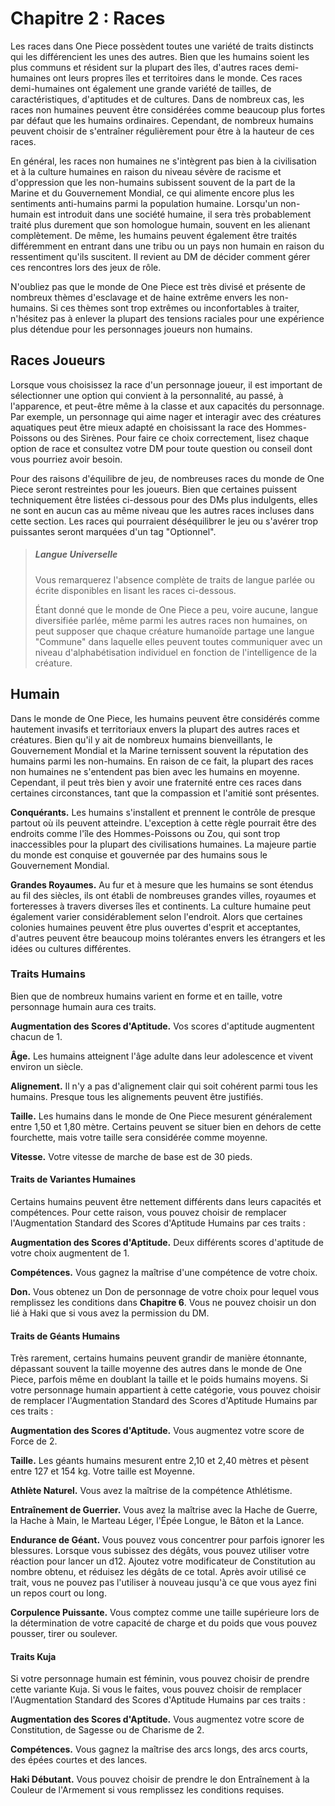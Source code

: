 # Chapitre 2 : Races

Les races dans One Piece possèdent toutes une variété de traits distincts qui les différencient les unes des autres. Bien que les humains soient les plus communs et résident sur la plupart des îles, d'autres races demi-humaines ont leurs propres îles et territoires dans le monde. Ces races demi-humaines ont également une grande variété de tailles, de caractéristiques, d'aptitudes et de cultures. Dans de nombreux cas, les races non humaines peuvent être considérées comme beaucoup plus fortes par défaut que les humains ordinaires. Cependant, de nombreux humains peuvent choisir de s'entraîner régulièrement pour être à la hauteur de ces races.

En général, les races non humaines ne s'intègrent pas bien à la civilisation et à la culture humaines en raison du niveau sévère de racisme et d'oppression que les non-humains subissent souvent de la part de la Marine et du Gouvernement Mondial, ce qui alimente encore plus les sentiments anti-humains parmi la population humaine. Lorsqu'un non-humain est introduit dans une société humaine, il sera très probablement traité plus durement que son homologue humain, souvent en les alienant complètement. De même, les humains peuvent également être traités différemment en entrant dans une tribu ou un pays non humain en raison du ressentiment qu'ils suscitent. Il revient au DM de décider comment gérer ces rencontres lors des jeux de rôle.

N'oubliez pas que le monde de One Piece est très divisé et présente de nombreux thèmes d'esclavage et de haine extrême envers les non-humains. Si ces thèmes sont trop extrêmes ou inconfortables à traiter, n'hésitez pas à enlever la plupart des tensions raciales pour une expérience plus détendue pour les personnages joueurs non humains.

## Races Joueurs

Lorsque vous choisissez la race d'un personnage joueur, il est important de sélectionner une option qui convient à la personnalité, au passé, à l'apparence, et peut-être même à la classe et aux capacités du personnage. Par exemple, un personnage qui aime nager et interagir avec des créatures aquatiques peut être mieux adapté en choisissant la race des Hommes-Poissons ou des Sirènes. Pour faire ce choix correctement, lisez chaque option de race et consultez votre DM pour toute question ou conseil dont vous pourriez avoir besoin.

Pour des raisons d'équilibre de jeu, de nombreuses races du monde de One Piece seront restreintes pour les joueurs. Bien que certaines puissent techniquement être listées ci-dessous pour des DMs plus indulgents, elles ne sont en aucun cas au même niveau que les autres races incluses dans cette section. Les races qui pourraient déséquilibrer le jeu ou s'avérer trop puissantes seront marquées d'un tag "Optionnel".

> ##### Langue Universelle
>
> Vous remarquerez l'absence complète de traits de langue parlée ou écrite disponibles en lisant les races ci-dessous.
>
> Étant donné que le monde de One Piece a peu, voire aucune, langue diversifiée parlée, même parmi les autres races non humaines, on peut supposer que chaque créature humanoïde partage une langue "Commune" dans laquelle elles peuvent toutes communiquer avec un niveau d'alphabétisation individuel en fonction de l'intelligence de la créature.

## Humain

Dans le monde de One Piece, les humains peuvent être considérés comme hautement invasifs et territoriaux envers la plupart des autres races et créatures. Bien qu'il y ait de nombreux humains bienveillants, le Gouvernement Mondial et la Marine ternissent souvent la réputation des humains parmi les non-humains. En raison de ce fait, la plupart des races non humaines ne s'entendent pas bien avec les humains en moyenne. Cependant, il peut très bien y avoir une fraternité entre ces races dans certaines circonstances, tant que la compassion et l'amitié sont présentes.

**Conquérants.** Les humains s'installent et prennent le contrôle de presque partout où ils peuvent atteindre. L'exception à cette règle pourrait être des endroits comme l'île des Hommes-Poissons ou Zou, qui sont trop inaccessibles pour la plupart des civilisations humaines. La majeure partie du monde est conquise et gouvernée par des humains sous le Gouvernement Mondial.

**Grandes Royaumes.** Au fur et à mesure que les humains se sont étendus au fil des siècles, ils ont établi de nombreuses grandes villes, royaumes et forteresses à travers diverses îles et continents. La culture humaine peut également varier considérablement selon l'endroit. Alors que certaines colonies humaines peuvent être plus ouvertes d'esprit et acceptantes, d'autres peuvent être beaucoup moins tolérantes envers les étrangers et les idées ou cultures différentes.

### Traits Humains

Bien que de nombreux humains varient en forme et en taille, votre personnage humain aura ces traits.

**Augmentation des Scores d'Aptitude.** Vos scores d'aptitude augmentent chacun de 1.

**Âge.** Les humains atteignent l'âge adulte dans leur adolescence et vivent environ un siècle.

**Alignement.** Il n'y a pas d'alignement clair qui soit cohérent parmi tous les humains. Presque tous les alignements peuvent être justifiés.

**Taille.** Les humains dans le monde de One Piece mesurent généralement entre 1,50 et 1,80 mètre. Certains peuvent se situer bien en dehors de cette fourchette, mais votre taille sera considérée comme moyenne.

**Vitesse.** Votre vitesse de marche de base est de 30 pieds.

#### Traits de Variantes Humaines

Certains humains peuvent être nettement différents dans leurs capacités et compétences. Pour cette raison, vous pouvez choisir de remplacer l'Augmentation Standard des Scores d'Aptitude Humains par ces traits :

**Augmentation des Scores d'Aptitude.** Deux différents scores d'aptitude de votre choix augmentent de 1.

**Compétences.** Vous gagnez la maîtrise d'une compétence de votre choix.

**Don.** Vous obtenez un Don de personnage de votre choix pour lequel vous remplissez les conditions dans **Chapitre 6**. Vous ne pouvez choisir un don lié à Haki que si vous avez la permission du DM.

#### Traits de Géants Humains

Très rarement, certains humains peuvent grandir de manière étonnante, dépassant souvent la taille moyenne des autres dans le monde de One Piece, parfois même en doublant la taille et le poids humains moyens. Si votre personnage humain appartient à cette catégorie, vous pouvez choisir de remplacer l'Augmentation Standard des Scores d'Aptitude Humains par ces traits :

**Augmentation des Scores d'Aptitude.** Vous augmentez votre score de Force de 2.

**Taille.** Les géants humains mesurent entre 2,10 et 2,40 mètres et pèsent entre 127 et 154 kg. Votre taille est Moyenne.

**Athlète Naturel.** Vous avez la maîtrise de la compétence Athlétisme.

**Entraînement de Guerrier.** Vous avez la maîtrise avec la Hache de Guerre, la Hache à Main, le Marteau Léger, l'Épée Longue, le Bâton et la Lance.

**Endurance de Géant.** Vous pouvez vous concentrer pour parfois ignorer les blessures. Lorsque vous subissez des dégâts, vous pouvez utiliser votre réaction pour lancer un d12. Ajoutez votre modificateur de Constitution au nombre obtenu, et réduisez les dégâts de ce total. Après avoir utilisé ce trait, vous ne pouvez pas l'utiliser à nouveau jusqu'à ce que vous ayez fini un repos court ou long.

**Corpulence Puissante.** Vous comptez comme une taille supérieure lors de la détermination de votre capacité de charge et du poids que vous pouvez pousser, tirer ou soulever.

#### Traits Kuja

Si votre personnage humain est féminin, vous pouvez choisir de prendre cette variante Kuja. Si vous le faites, vous pouvez choisir de remplacer l'Augmentation Standard des Scores d'Aptitude Humains par ces traits :

**Augmentation des Scores d'Aptitude.** Vous augmentez votre score de Constitution, de Sagesse ou de Charisme de 2.

**Compétences.** Vous gagnez la maîtrise des arcs longs, des arcs courts, des épées courtes et des lances.

**Haki Débutant.** Vous pouvez choisir de prendre le don Entraînement à la Couleur de l'Armement si vous remplissez les conditions requises.
